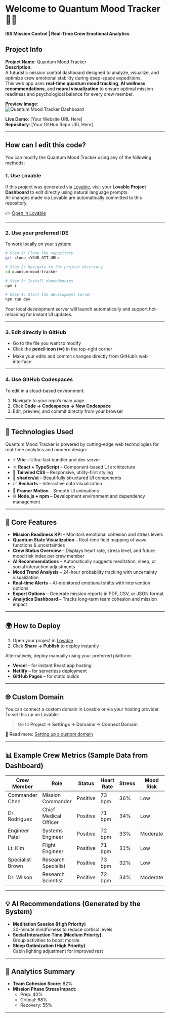 # Welcome to Quantum Mood Tracker 🧠🚀  
**ISS Mission Control | Real-Time Crew Emotional Analytics**

## Project Info

**Project Name**: Quantum Mood Tracker  
**Description**:  
A futuristic mission control dashboard designed to analyze, visualize, and optimize crew emotional stability during deep-space expeditions.  
This web app uses **real-time quantum mood tracking**, **AI wellness recommendations**, and **neural visualization** to ensure optimal mission readiness and psychological balance for every crew member.

**Preview Image**:  
![Quantum Mood Tracker Dashboard](./assets/quantum-mood-tracker-preview.png)

**Live Demo**: [Your Website URL Here]  
**Repository**: [Your GitHub Repo URL Here]

---

## How can I edit this code?

You can modify the Quantum Mood Tracker using any of the following methods:

### **1. Use Lovable**
If this project was generated via [Lovable](https://lovable.dev), visit your **Lovable Project Dashboard** to edit directly using natural language prompts.  
All changes made via Lovable are automatically committed to this repository.

👉 [Open in Lovable](https://lovable.dev/projects/YOUR_PROJECT_ID_HERE)

---

### **2. Use your preferred IDE**

To work locally on your system:

```bash
# Step 1: Clone the repository
git clone <YOUR_GIT_URL>

# Step 2: Navigate to the project directory
cd quantum-mood-tracker

# Step 3: Install dependencies
npm i

# Step 4: Start the development server
npm run dev
```

Your local development server will launch automatically and support hot-reloading for instant UI updates.

---

### **3. Edit directly in GitHub**

- Go to the file you want to modify  
- Click the **pencil icon (✏️)** in the top-right corner  
- Make your edits and commit changes directly from GitHub’s web interface  

---

### **4. Use GitHub Codespaces**

To edit in a cloud-based environment:

1. Navigate to your repo’s main page  
2. Click **Code → Codespaces → New Codespace**  
3. Edit, preview, and commit directly from your browser  

---

## 🔧 Technologies Used

Quantum Mood Tracker is powered by cutting-edge web technologies for real-time analytics and modern design:

- ⚡ **Vite** – Ultra-fast bundler and dev server  
- ⚛️ **React + TypeScript** – Component-based UI architecture  
- 🎨 **Tailwind CSS** – Responsive, utility-first styling  
- 🧩 **shadcn/ui** – Beautifully structured UI components  
- 📈 **Recharts** – Interactive data visualization  
- 🧠 **Framer Motion** – Smooth UI animations  
- 🌐 **Node.js + npm** – Development environment and dependency management  

---

## 🧮 Core Features

- **Mission Readiness KPI** – Monitors emotional cohesion and stress levels  
- **Quantum State Visualization** – Real-time field mapping of wave functions & uncertainties  
- **Crew Status Overview** – Displays heart rate, stress level, and future mood risk index per crew member  
- **AI Recommendations** – Automatically suggests meditation, sleep, or social interaction adjustments  
- **Mood Trend Analysis** – 24-hour probability tracking with uncertainty visualization  
- **Real-time Alerts** – AI-monitored emotional shifts with intervention options  
- **Export Options** – Generate mission reports in PDF, CSV, or JSON format  
- **Analytics Dashboard** – Tracks long-term team cohesion and mission impact  

---

## 🌍 How to Deploy

1. Open your project in [Lovable](https://lovable.dev)  
2. Click **Share → Publish** to deploy instantly  

Alternatively, deploy manually using your preferred platform:
- **Vercel** – for instant React app hosting  
- **Netlify** – for serverless deployment  
- **GitHub Pages** – for static builds  

---

## 🌐 Custom Domain

You can connect a custom domain in Lovable or via your hosting provider.  
To set this up on Lovable:

> Go to **Project → Settings → Domains → Connect Domain**  

📘 Read more: [Setting up a custom domain](https://docs.lovable.dev/features/custom-domain#custom-domain)

---

## 📊 Example Crew Metrics (Sample Data from Dashboard)

| Crew Member       | Role                  | Status   | Heart Rate | Stress | Mood Risk | Quantum State |
|-------------------|----------------------|----------|-------------|---------|------------|----------------|
| Commander Chen    | Mission Commander    | Positive | 73 bpm      | 36%     | Low        | 41.3%          |
| Dr. Rodriguez     | Chief Medical Officer| Positive | 71 bpm      | 34%     | Low        | 41.1%          |
| Engineer Patel    | Systems Engineer     | Positive | 72 bpm      | 33%     | Moderate   | 41.2%          |
| Lt. Kim           | Flight Engineer      | Positive | 71 bpm      | 31%     | Low        | 41.3%          |
| Specialist Brown  | Research Specialist  | Positive | 73 bpm      | 32%     | Low        | 41.3%          |
| Dr. Wilson        | Research Scientist   | Positive | 72 bpm      | 34%     | Moderate   | 41.2%          |

---

## 💡 AI Recommendations (Generated by the System)

- **Meditation Session (High Priority)**  
  30-minute mindfulness to reduce cortisol levels  
- **Social Interaction Time (Medium Priority)**  
  Group activities to boost morale  
- **Sleep Optimization (High Priority)**  
  Cabin lighting adjustment for improved rest  

---

## 🧭 Analytics Summary

- **Team Cohesion Score:** 82%  
- **Mission Phase Stress Impact:**  
  - Prep: 40%  
  - Critical: 68%  
  - Recovery: 55%  

---
